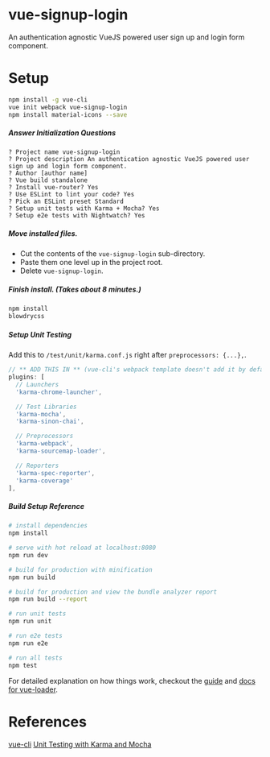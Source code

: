 # vue-signup-login
An authentication agnostic VueJS powered user sign up and login form component.
 
 
# Setup
``` bash
npm install -g vue-cli       
vue init webpack vue-signup-login
npm install material-icons --save
```

##### Answer Initialization Questions
```
? Project name vue-signup-login
? Project description An authentication agnostic VueJS powered user sign up and login form component.
? Author [author name]
? Vue build standalone
? Install vue-router? Yes
? Use ESLint to lint your code? Yes
? Pick an ESLint preset Standard
? Setup unit tests with Karma + Mocha? Yes
? Setup e2e tests with Nightwatch? Yes
```

##### Move installed files.

- Cut the contents of the `vue-signup-login` sub-directory.
- Paste them one level up in the project root.
- Delete `vue-signup-login`.

##### Finish install. (Takes about 8 minutes.)
``` bash
npm install
blowdrycss
```

##### Setup Unit Testing
Add this to `/test/unit/karma.conf.js` right after `preprocessors: {...},`.

```javascript
// ** ADD THIS IN ** (vue-cli's webpack template doesn't add it by default)
plugins: [
  // Launchers
  'karma-chrome-launcher',

  // Test Libraries
  'karma-mocha',
  'karma-sinon-chai',

  // Preprocessors
  'karma-webpack',
  'karma-sourcemap-loader',

  // Reporters
  'karma-spec-reporter',
  'karma-coverage'
],
```

##### Build Setup Reference
``` bash
# install dependencies
npm install

# serve with hot reload at localhost:8080
npm run dev

# build for production with minification
npm run build

# build for production and view the bundle analyzer report
npm run build --report

# run unit tests
npm run unit

# run e2e tests
npm run e2e

# run all tests
npm test
```

For detailed explanation on how things work, checkout the [guide](http://vuejs-templates.github.io/webpack/) and [docs for vue-loader](http://vuejs.github.io/vue-loader).
 
# References
[vue-cli](https://github.com/vuejs/vue-cli)
[Unit Testing with Karma and Mocha](https://alligator.io/vuejs/unit-testing-karma-mocha/?utm_campaign=Revue%20newsletter&utm_medium=Newsletter&utm_source=revue)

